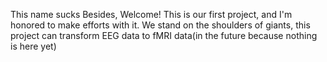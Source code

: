 This name sucks
Besides, Welcome!
This is our first project, and I'm honored to make efforts with it.
We stand on the shoulders of giants, this project can transform EEG data to fMRI data(in the future because nothing is here yet) 
